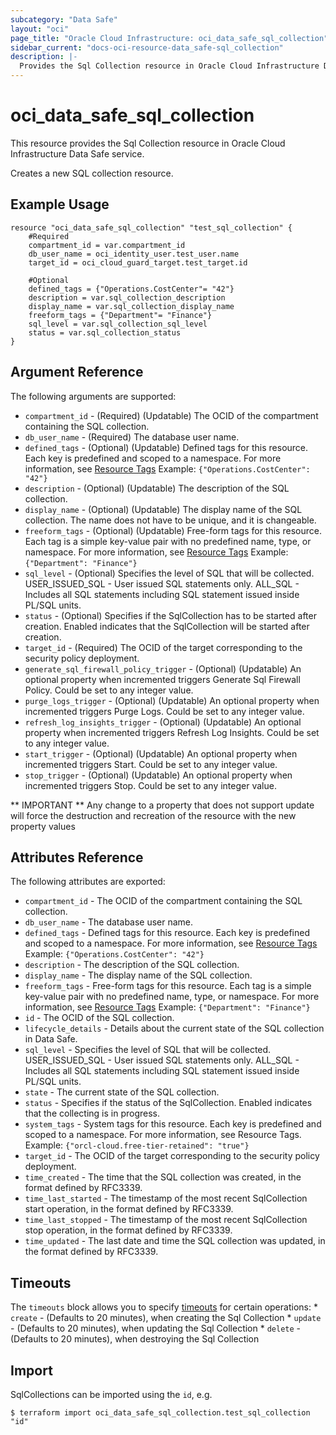 ```yaml
---
subcategory: "Data Safe"
layout: "oci"
page_title: "Oracle Cloud Infrastructure: oci_data_safe_sql_collection"
sidebar_current: "docs-oci-resource-data_safe-sql_collection"
description: |-
  Provides the Sql Collection resource in Oracle Cloud Infrastructure Data Safe service
---
```


# oci_data_safe_sql_collection
This resource provides the Sql Collection resource in Oracle Cloud Infrastructure Data Safe service.

Creates a new SQL collection resource.


## Example Usage

```hcl
resource "oci_data_safe_sql_collection" "test_sql_collection" {
	#Required
	compartment_id = var.compartment_id
	db_user_name = oci_identity_user.test_user.name
	target_id = oci_cloud_guard_target.test_target.id

	#Optional
	defined_tags = {"Operations.CostCenter"= "42"}
	description = var.sql_collection_description
	display_name = var.sql_collection_display_name
	freeform_tags = {"Department"= "Finance"}
	sql_level = var.sql_collection_sql_level
	status = var.sql_collection_status
}
```

## Argument Reference

The following arguments are supported:

* `compartment_id` - (Required) (Updatable) The OCID of the compartment containing the SQL collection.
* `db_user_name` - (Required) The database user name.
* `defined_tags` - (Optional) (Updatable) Defined tags for this resource. Each key is predefined and scoped to a namespace. For more information, see [Resource Tags](https://docs.cloud.oracle.com/iaas/Content/General/Concepts/resourcetags.htm)  Example: `{"Operations.CostCenter": "42"}` 
* `description` - (Optional) (Updatable) The description of the SQL collection.
* `display_name` - (Optional) (Updatable) The display name of the SQL collection. The name does not have to be unique, and it is changeable.
* `freeform_tags` - (Optional) (Updatable) Free-form tags for this resource. Each tag is a simple key-value pair with no predefined name, type, or namespace. For more information, see [Resource Tags](https://docs.cloud.oracle.com/iaas/Content/General/Concepts/resourcetags.htm)  Example: `{"Department": "Finance"}` 
* `sql_level` - (Optional) Specifies the level of SQL that will be collected. USER_ISSUED_SQL - User issued SQL statements only. ALL_SQL - Includes all SQL statements including SQL statement issued inside PL/SQL units. 
* `status` - (Optional) Specifies if the SqlCollection has to be started after creation. Enabled indicates that the SqlCollection will be started after creation.
* `target_id` - (Required) The OCID of the target corresponding to the security policy deployment.
* `generate_sql_firewall_policy_trigger` - (Optional) (Updatable) An optional property when incremented triggers Generate Sql Firewall Policy. Could be set to any integer value.
* `purge_logs_trigger` - (Optional) (Updatable) An optional property when incremented triggers Purge Logs. Could be set to any integer value.
* `refresh_log_insights_trigger` - (Optional) (Updatable) An optional property when incremented triggers Refresh Log Insights. Could be set to any integer value.
* `start_trigger` - (Optional) (Updatable) An optional property when incremented triggers Start. Could be set to any integer value.
* `stop_trigger` - (Optional) (Updatable) An optional property when incremented triggers Stop. Could be set to any integer value.


** IMPORTANT **
Any change to a property that does not support update will force the destruction and recreation of the resource with the new property values

## Attributes Reference

The following attributes are exported:

* `compartment_id` - The OCID of the compartment containing the SQL collection.
* `db_user_name` - The database user name.
* `defined_tags` - Defined tags for this resource. Each key is predefined and scoped to a namespace. For more information, see [Resource Tags](https://docs.cloud.oracle.com/iaas/Content/General/Concepts/resourcetags.htm)  Example: `{"Operations.CostCenter": "42"}` 
* `description` - The description of the SQL collection.
* `display_name` - The display name of the SQL collection.
* `freeform_tags` - Free-form tags for this resource. Each tag is a simple key-value pair with no predefined name, type, or namespace. For more information, see [Resource Tags](https://docs.cloud.oracle.com/iaas/Content/General/Concepts/resourcetags.htm)  Example: `{"Department": "Finance"}` 
* `id` - The OCID of the SQL collection.
* `lifecycle_details` - Details about the current state of the SQL collection in Data Safe.
* `sql_level` - Specifies the level of SQL that will be collected. USER_ISSUED_SQL - User issued SQL statements only. ALL_SQL - Includes all SQL statements including SQL statement issued inside PL/SQL units. 
* `state` - The current state of the SQL collection.
* `status` - Specifies if the status of the SqlCollection. Enabled indicates that the collecting is in progress.
* `system_tags` - System tags for this resource. Each key is predefined and scoped to a namespace. For more information, see Resource Tags. Example: `{"orcl-cloud.free-tier-retained": "true"}` 
* `target_id` - The OCID of the target corresponding to the security policy deployment.
* `time_created` - The time that the SQL collection was created, in the format defined by RFC3339.
* `time_last_started` - The timestamp of the most recent SqlCollection start operation, in the format defined by RFC3339.
* `time_last_stopped` - The timestamp of the most recent SqlCollection stop operation, in the format defined by RFC3339.
* `time_updated` - The last date and time the SQL collection was updated, in the format defined by RFC3339.

## Timeouts

The `timeouts` block allows you to specify [timeouts](https://registry.terraform.io/providers/oracle/oci/latest/docs/guides/changing_timeouts) for certain operations:
	* `create` - (Defaults to 20 minutes), when creating the Sql Collection
	* `update` - (Defaults to 20 minutes), when updating the Sql Collection
	* `delete` - (Defaults to 20 minutes), when destroying the Sql Collection


## Import

SqlCollections can be imported using the `id`, e.g.

```
$ terraform import oci_data_safe_sql_collection.test_sql_collection "id"
```


